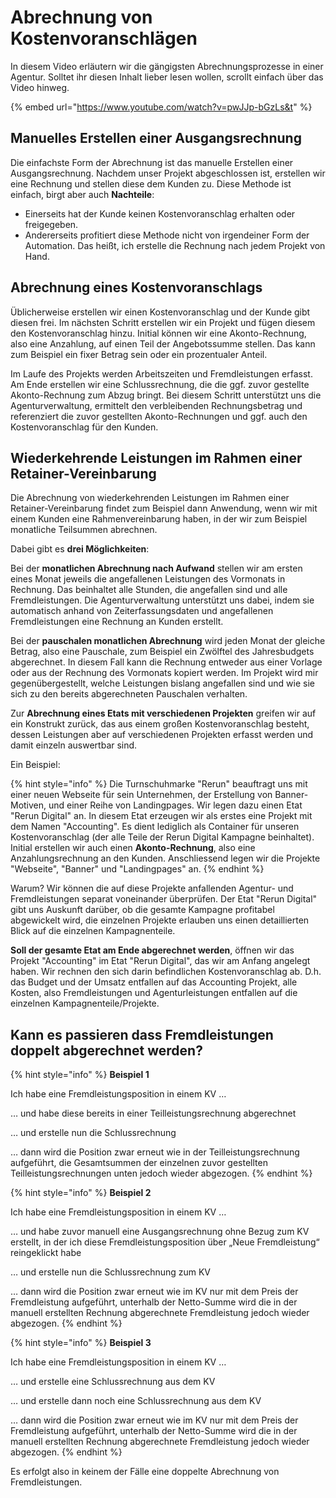 # Abrechnung von Kostenvoranschlägen

In diesem Video erläutern wir die gängigsten Abrechnungsprozesse in einer Agentur. Solltet ihr diesen Inhalt lieber lesen wollen, scrollt einfach über das Video hinweg.

{% embed url="https://www.youtube.com/watch?v=pwJJp-bGzLs&t" %}

## Manuelles Erstellen einer Ausgangsrechnung

Die einfachste Form der Abrechnung ist das manuelle Erstellen einer Ausgangsrechnung. Nachdem unser Projekt abgeschlossen ist, erstellen wir eine Rechnung und stellen diese dem Kunden zu. Diese Methode ist einfach, birgt aber auch **Nachteile**:&#x20;

* Einerseits hat der Kunde keinen Kostenvoranschlag erhalten oder freigegeben.
* Andererseits profitiert diese Methode nicht von irgendeiner Form der Automation. Das heißt, ich erstelle die Rechnung nach jedem Projekt von Hand.

## Abrechnung eines Kostenvoranschlags

Üblicherweise erstellen wir einen Kostenvoranschlag und der Kunde gibt diesen frei. Im nächsten Schritt erstellen wir ein Projekt und fügen diesem den Kostenvoranschlag hinzu. Initial können wir eine Akonto-Rechnung, also eine Anzahlung, auf einen Teil der Angebotssumme stellen. Das kann zum Beispiel ein fixer Betrag sein oder ein prozentualer Anteil.

Im Laufe des Projekts werden Arbeitszeiten und Fremdleistungen erfasst. Am Ende erstellen wir eine Schlussrechnung, die die ggf. zuvor gestellte Akonto-Rechnung zum Abzug bringt. Bei diesem Schritt unterstützt uns die Agenturverwaltung, ermittelt den verbleibenden Rechnungsbetrag und referenziert die zuvor gestellten Akonto-Rechnungen und ggf. auch den Kostenvoranschlag für den Kunden.

## Wiederkehrende Leistungen im Rahmen einer Retainer-Vereinbarung

Die Abrechnung von wiederkehrenden Leistungen im Rahmen einer Retainer-Vereinbarung findet zum Beispiel dann Anwendung, wenn wir mit einem Kunden eine Rahmenvereinbarung haben, in der wir zum Beispiel monatliche Teilsummen abrechnen.

Dabei gibt es **drei Möglichkeiten**:&#x20;

Bei der **monatlichen Abrechnung nach Aufwand** stellen wir am ersten eines Monat jeweils die angefallenen Leistungen des Vormonats in Rechnung. Das beinhaltet alle Stunden, die angefallen sind und alle Fremdleistungen. Die Agenturverwaltung unterstützt uns dabei, indem sie automatisch anhand von Zeiterfassungsdaten und angefallenen Fremdleistungen eine Rechnung an Kunden erstellt.

Bei der **pauschalen monatlichen Abrechnung** wird jeden Monat der gleiche Betrag, also eine Pauschale, zum Beispiel ein Zwölftel des Jahresbudgets abgerechnet. In diesem Fall kann die Rechnung entweder aus einer Vorlage oder aus der Rechnung des Vormonats kopiert werden. Im Projekt wird mir gegenübergestellt, welche Leistungen bislang angefallen sind und wie sie sich zu den bereits abgerechneten Pauschalen verhalten.

Zur **Abrechnung eines Etats mit verschiedenen Projekten** greifen wir auf ein Konstrukt zurück, das aus einem großen Kostenvoranschlag besteht, dessen Leistungen aber auf verschiedenen Projekten erfasst werden und damit einzeln auswertbar sind.

Ein Beispiel:&#x20;

{% hint style="info" %}
Die Turnschuhmarke "Rerun" beauftragt uns mit einer neuen Webseite für sein Unternehmen, der Erstellung von Banner-Motiven, und einer Reihe von Landingpages. Wir legen dazu einen Etat "Rerun Digital" an. In diesem Etat erzeugen wir als erstes eine Projekt mit dem Namen "Accounting". Es dient lediglich als Container für unseren Kostenvoranschlag (der alle Teile der Rerun Digital Kampagne beinhaltet). Initial erstellen wir auch einen **Akonto-Rechnung**, also eine Anzahlungsrechnung an den Kunden. Anschliessend legen wir die Projekte "Webseite", "Banner" und "Landingpages" an.
{% endhint %}

Warum? Wir können die auf diese Projekte anfallenden Agentur- und Fremdleistungen separat voneinander überprüfen. Der Etat "Rerun Digital" gibt uns Auskunft darüber, ob die gesamte Kampagne profitabel abgewickelt wird, die einzelnen Projekte erlauben uns einen detaillierten Blick auf die einzelnen Kampagnenteile.

**Soll der gesamte Etat am Ende abgerechnet werden**, öffnen wir das Projekt "Accounting" im Etat "Rerun Digital", das wir am Anfang angelegt haben. Wir rechnen den sich darin befindlichen Kostenvoranschlag ab. D.h. das Budget und der Umsatz entfallen auf das Accounting Projekt, alle Kosten, also Fremdleistungen und Agenturleistungen entfallen auf die einzelnen Kampagnenteile/Projekte.

## Kann es passieren dass Fremdleistungen doppelt abgerechnet werden?

{% hint style="info" %}
**Beispiel 1**

Ich habe eine Fremdleistungsposition in einem KV …&#x20;

… und habe diese bereits in einer Teilleistungsrechnung abgerechnet&#x20;

… und erstelle nun die Schlussrechnung&#x20;

… dann wird die Position zwar erneut wie in der Teilleistungsrechnung aufgeführt, die Gesamtsummen der einzelnen zuvor gestellten Teilleistungsrechnungen unten jedoch wieder abgezogen.
{% endhint %}

{% hint style="info" %}
**Beispiel 2**

Ich habe eine Fremdleistungsposition in einem KV …&#x20;

… und habe zuvor manuell eine Ausgangsrechnung ohne Bezug zum KV erstellt, in der ich diese Fremdleistungsposition über „Neue Fremdleistung“ reingeklickt habe&#x20;

… und erstelle nun die Schlussrechnung zum KV&#x20;

… dann wird die Position zwar erneut wie im KV nur mit dem Preis der Fremdleistung aufgeführt, unterhalb der Netto-Summe wird die in der manuell erstellten Rechnung abgerechnete Fremdleistung jedoch wieder abgezogen.
{% endhint %}

{% hint style="info" %}
**Beispiel 3**&#x20;

Ich habe eine Fremdleistungsposition in einem KV …&#x20;

… und erstelle eine Schlussrechnung aus dem KV&#x20;

… und erstelle dann noch eine Schlussrechnung aus dem KV&#x20;

… dann wird die Position zwar erneut wie im KV nur mit dem Preis der Fremdleistung aufgeführt, unterhalb der Netto-Summe wird die in der manuell erstellten Rechnung abgerechnete Fremdleistung jedoch wieder abgezogen.
{% endhint %}

Es erfolgt also in keinem der Fälle eine doppelte Abrechnung von Fremdleistungen.
